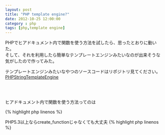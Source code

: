 ```yaml
---
layout: post
title: "PHP template engine?"
date: 2012-10-25 12:00:00
category : php
tags: [php,template engine]
---
```

PHPでヒアドキュメント内で関数を使う方法を試したら、思ったとおりに動いた。  
そして、それを利用したら簡単なテンプレートエンジンみたいなのが出来そうな気がしたので作ってみた。

<!--more-->

テンプレートエンジンみたいなやつのソースコードはリポジトリ見てください。  
[PHPStringTemplateEngine](https://github.com/nulil/PHPStringTemplateEngine)

<br />
<br />

ヒアドキュメント内で関数を使う方法ってのは

{% highlight php linenos %}
<?php
$echo = create_function('$val', 'return $val;');
$foo = 'foo';
echo <<<EOD
hoge {$echo(strtoupper($foo))} hoge
EOD;
{% endhighlight %}

変数に入れた無名関数使うだけ。  
簡単w

他にも関数実行するだけなら ${ print "foo"} とか書けるみたいだけど、Notice発生しちゃうのがいかん。  
（{}の中の関数等の出力を変数名として評価するため、" "で変数評価して、変数が見つからないってなる様子）

<br />

PHP5.3以上ならcreate_functionじゃなくても大丈夫

{% highlight php linenos %}
<?php
$echo = function($val){ return $val; };
$foo = 'foo';
echo <<<EOD
hoge {$echo(strtoupper($foo))} hoge
EOD;
{% endhighlight %}


